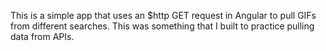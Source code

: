This is a simple app that uses an $http GET request in Angular to pull GIFs from different searches. This was something that I built to practice pulling data from APIs.